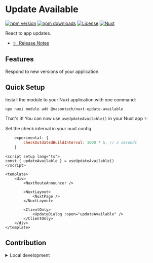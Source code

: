 # Update Available

[![npm version][npm-version-src]][npm-version-href]
[![npm downloads][npm-downloads-src]][npm-downloads-href]
[![License][license-src]][license-href]
[![Nuxt][nuxt-src]][nuxt-href]

React to app updates.

-   [✨ &nbsp;Release Notes](/CHANGELOG.md)
<!-- - [🏀 Online playground](https://stackblitz.com/github/@nasontech/nuxt-update-available?file=playground%2Fapp.vue) -->

## Features

Respond to new versions of your application.

## Quick Setup

Install the module to your Nuxt application with one command:

```bash
npx nuxi module add @nasontech/nuxt-update-available
```

That's it! You can now use `useUpdateAvailable()` in your Nuxt app ✨

Set the check interval in your nuxt config

```javascript
    experimental: {
        checkOutdatedBuildInterval: 1000 * 5, // 5 seconds
    }
```

```vue
<script setup lang="ts">
const { updateAvailable } = useUpdateAvailable()
</script>

<template>
    <div>
        <NuxtRouteAnnouncer />

        <NuxtLayout>
            <NuxtPage />
        </NuxtLayout>

        <ClientOnly>
            <UpdateDialog :open="updateAvailable" />
        </ClientOnly>
    </div>
</template>
```

## Contribution

<details>
  <summary>Local development</summary>
  
  ```bash
  # Install dependencies
  npm install
  
  # Generate type stubs
  npm run dev:prepare
  
  # Develop with the playground
  npm run dev
  
  # Build the playground
  npm run dev:build
  
  # Run ESLint
  npm run lint
  
  # Run Vitest
  npm run test
  npm run test:watch
  
  # Release new version
  npm run release
  ```

</details>

<!-- Badges -->

[npm-version-src]: https://img.shields.io/npm/v/@nasontech/nuxt-update-available/latest.svg?style=flat&colorA=020420&colorB=00DC82
[npm-version-href]: https://npmjs.com/package/@nasontech/nuxt-update-available
[npm-downloads-src]: https://img.shields.io/npm/dm/@nasontech/nuxt-update-available.svg?style=flat&colorA=020420&colorB=00DC82
[npm-downloads-href]: https://npm.chart.dev/@nasontech/nuxt-update-available
[license-src]: https://img.shields.io/npm/l/@nasontech/nuxt-update-available.svg?style=flat&colorA=020420&colorB=00DC82
[license-href]: https://npmjs.com/package/@nasontech/nuxt-update-available
[nuxt-src]: https://img.shields.io/badge/Nuxt-020420?logo=nuxt.js
[nuxt-href]: https://nuxt.com
